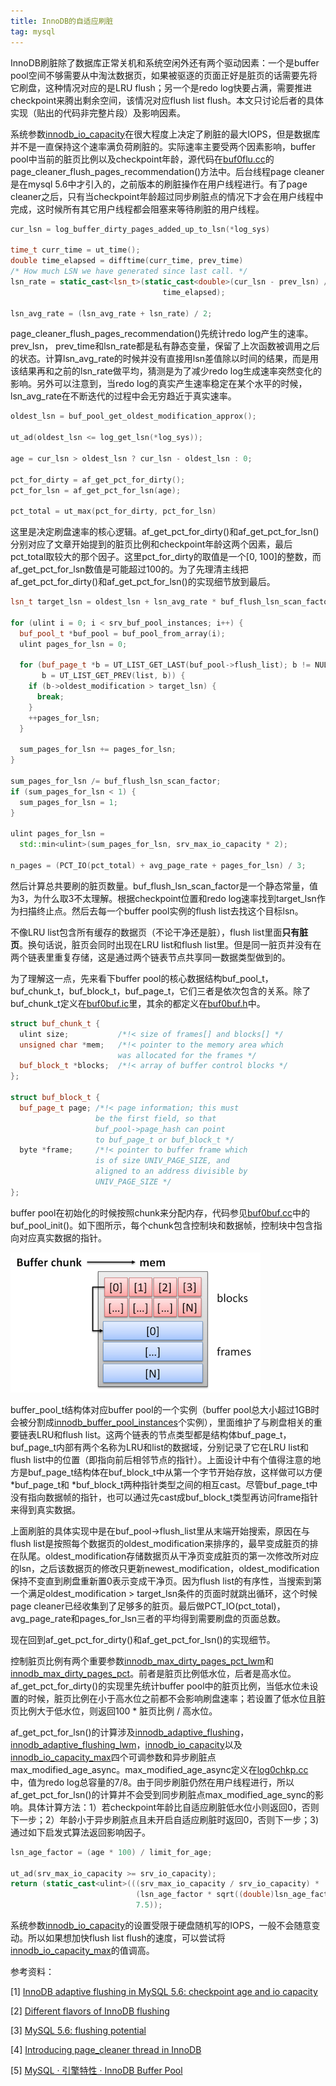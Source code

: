 ```yaml
---
title: InnoDB的自适应刷脏
tag: mysql
---
```


InnoDB刷脏除了数据库正常关机和系统空闲外还有两个驱动因素：一个是buffer pool空间不够需要从中淘汰数据页，如果被驱逐的页面正好是脏页的话需要先将它刷盘，这种情况对应的是LRU flush；另一个是redo log快要占满，需要推进checkpoint来腾出剩余空间，该情况对应flush list flush。本文只讨论后者的具体实现（贴出的代码非完整片段）及影响因素。

系统参数[innodb_io_capacity](https://dev.mysql.com/doc/refman/8.0/en/innodb-parameters.html#sysvar_innodb_io_capacity)在很大程度上决定了刷脏的最大IOPS，但是数据库并不是一直保持这个速率满负荷刷脏的。实际速率主要受两个因素影响，buffer pool中当前的脏页比例以及checkpoint年龄，源代码在[buf0flu.cc](https://github.com/flyingice/mysql-server/blob/8.0/storage/innobase/buf/buf0buf.cc)的page_cleaner_flush_pages_recommendation()方法中。后台线程page cleaner是在mysql 5.6中才引入的，之前版本的刷脏操作在用户线程进行。有了page cleaner之后，只有当checkpoint年龄超过同步刷脏点的情况下才会在用户线程中完成，这时候所有其它用户线程都会阻塞来等待刷脏的用户线程。

```c++
cur_lsn = log_buffer_dirty_pages_added_up_to_lsn(*log_sys)

time_t curr_time = ut_time();
double time_elapsed = difftime(curr_time, prev_time)
/* How much LSN we have generated since last call. */
lsn_rate = static_cast<lsn_t>(static_cast<double>(cur_lsn - prev_lsn) /
                                  time_elapsed);

lsn_avg_rate = (lsn_avg_rate + lsn_rate) / 2;
```

page_cleaner_flush_pages_recommendation()先统计redo log产生的速率。prev_lsn， prev_time和lsn_rate都是私有静态变量，保留了上次函数被调用之后的状态。计算lsn_avg_rate的时候并没有直接用lsn差值除以时间的结果，而是用该结果再和之前的lsn_rate做平均，猜测是为了减少redo log生成速率突然变化的影响。另外可以注意到，当redo log的真实产生速率稳定在某个水平的时候，lsn_avg_rate在不断迭代的过程中会无穷趋近于真实速率。

```c++
oldest_lsn = buf_pool_get_oldest_modification_approx();

ut_ad(oldest_lsn <= log_get_lsn(*log_sys));

age = cur_lsn > oldest_lsn ? cur_lsn - oldest_lsn : 0;

pct_for_dirty = af_get_pct_for_dirty();
pct_for_lsn = af_get_pct_for_lsn(age);

pct_total = ut_max(pct_for_dirty, pct_for_lsn)
```

这里是决定刷盘速率的核心逻辑。af_get_pct_for_dirty()和af_get_pct_for_lsn()分别对应了文章开始提到的脏页比例和checkpoint年龄这两个因素，最后pct_total取较大的那个因子。这里pct_for_dirty的取值是一个[0, 100]的整数，而af_get_pct_for_lsn数值是可能超过100的。为了先理清主线把af_get_pct_for_dirty()和af_get_pct_for_lsn()的实现细节放到最后。

```c++
lsn_t target_lsn = oldest_lsn + lsn_avg_rate * buf_flush_lsn_scan_factor;

for (ulint i = 0; i < srv_buf_pool_instances; i++) {
  buf_pool_t *buf_pool = buf_pool_from_array(i);
  ulint pages_for_lsn = 0;

  for (buf_page_t *b = UT_LIST_GET_LAST(buf_pool->flush_list); b != NULL;
       b = UT_LIST_GET_PREV(list, b)) {
    if (b->oldest_modification > target_lsn) {
      break;
    }
    ++pages_for_lsn;
  }

  sum_pages_for_lsn += pages_for_lsn;
}

sum_pages_for_lsn /= buf_flush_lsn_scan_factor;
if (sum_pages_for_lsn < 1) {
  sum_pages_for_lsn = 1;
}

ulint pages_for_lsn =
  std::min<ulint>(sum_pages_for_lsn, srv_max_io_capacity * 2);

n_pages = (PCT_IO(pct_total) + avg_page_rate + pages_for_lsn) / 3;
```

然后计算总共要刷的脏页数量。buf_flush_lsn_scan_factor是一个静态常量，值为3，为什么取3不太理解。根据checkpoint位置和redo log速率找到target_lsn作为扫描终止点。然后去每一个buffer pool实例的flush list去找这个目标lsn。

不像LRU list包含所有缓存的数据页（不论干净还是脏），flush list里面**只有脏页**。换句话说，脏页会同时出现在LRU list和flush list里。但是同一脏页并没有在两个链表里重复存储，这是通过两个链表节点共享同一数据类型做到的。

为了理解这一点，先来看下buffer pool的核心数据结构buf_pool_t，buf_chunk_t，buf_block_t，buf_page_t，它们三者是依次包含的关系。除了buf_chunk_t定义在[buf0buf.ic](https://github.com/flyingice/mysql-server/blob/8.0/storage/innobase/include/buf0buf.ic)里，其余的都定义在[buf0buf.h](https://github.com/flyingice/mysql-server/blob/8.0/storage/innobase/include/buf0buf.h)中。

```c++
struct buf_chunk_t {
  ulint size;           /*!< size of frames[] and blocks[] */
  unsigned char *mem;   /*!< pointer to the memory area which
                        was allocated for the frames */
  buf_block_t *blocks;  /*!< array of buffer control blocks */
};

struct buf_block_t {
  buf_page_t page; /*!< page information; this must
                   be the first field, so that
                   buf_pool->page_hash can point
                   to buf_page_t or buf_block_t */
  byte *frame;     /*!< pointer to buffer frame which
                   is of size UNIV_PAGE_SIZE, and
                   aligned to an address divisible by
                   UNIV_PAGE_SIZE */
};
```

buffer pool在初始化的时候按照chunk来分配内存，代码参见[buf0buf.cc](https://github.com/flyingice/mysql-server/blob/8.0/storage/innobase/buf/buf0buf.cc)中的buf_pool_init()。如下图所示，每个chunk包含控制块和数据帧，控制块中包含指向对应真实数据的指针。

![buffer chunk](https://raw.githubusercontent.com/flyingice/flyingice.github.io/master/img/buffer_chunk.png)

buffer_pool_t结构体对应buffer pool的一个实例（buffer pool总大小超过1GB时会被分割成[innodb_buffer_pool_instances](https://dev.mysql.com/doc/refman/8.0/en/innodb-parameters.html#sysvar_innodb_buffer_pool_instances)个实例），里面维护了与刷盘相关的重要链表LRU和flush list。这两个链表的节点类型都是结构体buf_page_t，buf_page_t内部有两个名称为LRU和list的数据域，分别记录了它在LRU list和flush list中的位置（即指向前后相邻节点的指针）。上面设计中有个值得注意的地方是buf_page_t结构体在buf_block_t中从第一个字节开始存放，这样做可以方便*buf_page_t和 *buf_block_t两种指针类型之间的相互cast。尽管buf_page_t中没有指向数据帧的指针，也可以通过先cast成buf_block_t类型再访问frame指针来得到真实数据。

上面刷脏的具体实现中是在buf_pool->flush_list里从末端开始搜索，原因在与flush list是按照每个数据页的oldest_modification来排序的，最早变成脏页的排在队尾。oldest_modification存储数据页从干净页变成脏页的第一次修改所对应的lsn，之后该数据页的修改只更新newest_modification，oldest_modification保持不变直到刷盘重新置0表示变成干净页。因为flush list的有序性，当搜索到第一个满足oldest_modification > target_lsn条件的页面时就跳出循环，这个时候page cleaner已经收集到了足够多的脏页。最后做PCT_IO(pct_total)，avg_page_rate和pages_for_lsn三者的平均得到需要刷盘的页面总数。

现在回到af_get_pct_for_dirty()和af_get_pct_for_lsn()的实现细节。

控制脏页比例有两个重要参数[innodb_max_dirty_pages_pct_lwm](https://dev.mysql.com/doc/refman/8.0/en/innodb-parameters.html#sysvar_innodb_max_dirty_pages_pct_lwm)和[innodb_max_dirty_pages_pct](https://dev.mysql.com/doc/refman/8.0/en/innodb-parameters.html#sysvar_innodb_max_dirty_pages_pct)。前者是脏页比例低水位，后者是高水位。af_get_pct_for_dirty()的实现里先统计buffer pool中的脏页比例，当低水位未设置的时候，脏页比例在小于高水位之前都不会影响刷盘速率；若设置了低水位且脏页比例大于低水位，则返回100 * 脏页比例 / 高水位。

af_get_pct_for_lsn()的计算涉及[innodb_adaptive_flushing](https://dev.mysql.com/doc/refman/8.0/en/innodb-parameters.html#sysvar_innodb_adaptive_flushing)，[innodb_adaptive_flushing_lwm](https://dev.mysql.com/doc/refman/8.0/en/innodb-parameters.html#sysvar_innodb_adaptive_flushing_lwm)，[innodb_io_capacity](https://dev.mysql.com/doc/refman/8.0/en/innodb-parameters.html#sysvar_innodb_io_capacity)以及[innodb_io_capacity_max](https://dev.mysql.com/doc/refman/8.0/en/innodb-parameters.html#sysvar_innodb_io_capacity_max)四个可调参数和异步刷脏点max_modified_age_async。max_modified_age_async定义在[log0chkp.cc](https://github.com/flyingice/mysql-server/blob/8.0/storage/innobase/log/log0chkp.cc)中，值为redo log总容量的7/8。由于同步刷脏仍然在用户线程进行，所以af_get_pct_for_lsn()的计算并不会受到同步刷脏点max_modified_age_sync的影响。具体计算方法：1）若checkpoint年龄比自适应刷脏低水位小则返回0，否则下一步；2）年龄小于异步刷脏点且未开启自适应刷脏时返回0，否则下一步；3) 通过如下启发式算法返回影响因子。

```c++
lsn_age_factor = (age * 100) / limit_for_age;

ut_ad(srv_max_io_capacity >= srv_io_capacity);
return (static_cast<ulint>(((srv_max_io_capacity / srv_io_capacity) *
                            (lsn_age_factor * sqrt((double)lsn_age_factor))) /
                            7.5));
```

系统参数[innodb_io_capacity](https://dev.mysql.com/doc/refman/8.0/en/innodb-parameters.html#sysvar_innodb_io_capacity)的设置受限于硬盘随机写的IOPS，一般不会随意变动。所以如果想加快flush list flush的速度，可以尝试将[innodb_io_capacity_max](https://dev.mysql.com/doc/refman/8.0/en/innodb-parameters.html#sysvar_innodb_io_capacity_max)的值调高。

参考资料：

[1] [InnoDB adaptive flushing in MySQL 5.6: checkpoint age and io capacity](https://www.percona.com/blog/2013/10/30/innodb-adaptive-flushing-in-mysql-5-6-checkpoint-age-and-io-capacity/)

[2] [Different flavors of InnoDB flushing](https://www.percona.com/blog/2011/01/13/different-flavors-of-innodb-flushing/)

[3] [MySQL 5.6: flushing potential](http://mysqlha.blogspot.com/2013/05/mysql-56-flushing-potential.html)

[4] [Introducing page_cleaner thread in InnoDB](https://web.archive.org/web/20160417094246/https://blogs.oracle.com/mysqlinnodb/entry/introducing_page_cleaner_thread_in)

[5] [MySQL · 引擎特性 · InnoDB Buffer Pool](http://mysql.taobao.org/monthly/2017/05/01/)